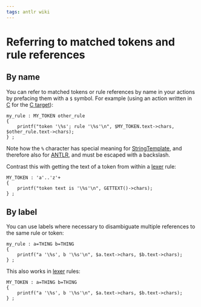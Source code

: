 ```yaml
---
tags: antlr wiki
---
```


# Referring to matched tokens and rule references

## By name

You can refer to matched tokens or rule references by name in your actions by prefacing them with a `$` symbol. For example (using an action written in [C](/wiki/C) for the [C target](/wiki/C_target)):

    my_rule : MY_TOKEN other_rule
    {
        printf("token '\%s'; rule '\%s'\n", $MY_TOKEN.text->chars, $other_rule.text->chars);
    } ;

Note how the `%` character has special meaning for [StringTemplate](/wiki/StringTemplate), and therefore also for [ANTLR](/wiki/ANTLR), and must be escaped with a backslash.

Contrast this with getting the text of a token from within a [lexer](/wiki/lexer) rule:

    MY_TOKEN : 'a'..'z'+
    {
        printf("token text is '\%s'\n", GETTEXT()->chars);
    } ;

## By label

You can use labels where necessary to disambiguate multiple references to the same rule or token:

    my_rule : a=THING b=THING
    {
        printf("a '\%s', b '\%s'\n", $a.text->chars, $b.text->chars);
    } ;

This also works in [lexer](/wiki/lexer) rules:

    MY_TOKEN : a=THING b=THING
    {
        printf("a '\%s', b '\%s'\n", $a.text->chars, $b.text->chars);
    } ;
